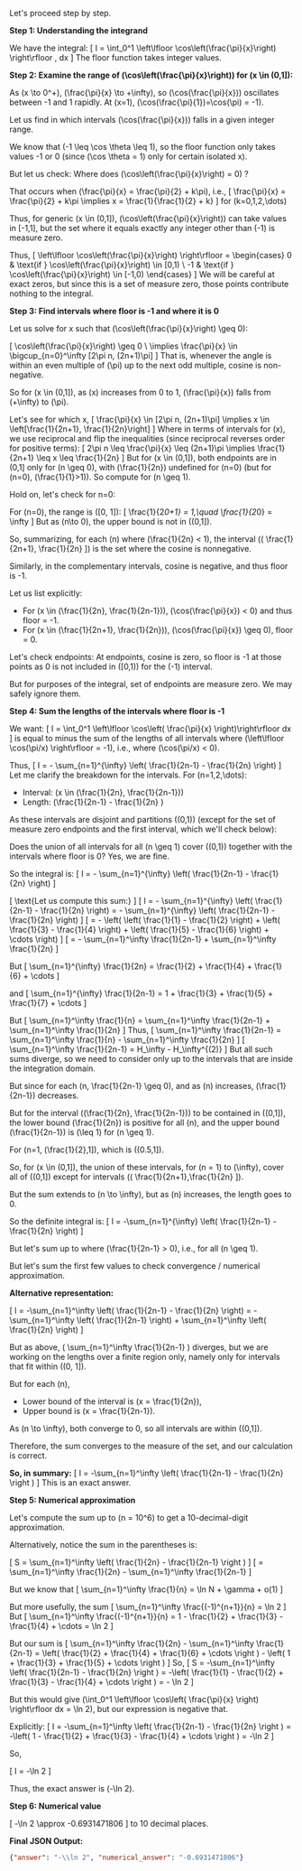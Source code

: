 Let's proceed step by step.

**Step 1: Understanding the integrand**

We have the integral:
\[
I = \int_0^1 \left\lfloor \cos\left(\frac{\pi}{x}\right) \right\rfloor \, dx
\]
The floor function takes integer values.

**Step 2: Examine the range of \(\cos\left(\frac{\pi}{x}\right)\) for \(x \in (0,1]\):**

As \(x \to 0^+\), \(\frac{\pi}{x} \to +\infty\), so \(\cos(\frac{\pi}{x})\) oscillates between -1 and 1 rapidly.
At \(x=1\), \(\cos(\frac{\pi}{1})=\cos(\pi) = -1\).

Let us find in which intervals \(\cos(\frac{\pi}{x})\) falls in a given integer range.

We know that \(-1 \leq \cos \theta \leq 1\), so the floor function only takes values -1 or 0 (since \(\cos \theta = 1\) only for certain isolated x).

But let us check: Where does \(\cos\left(\frac{\pi}{x}\right) = 0\) ?

That occurs when \(\frac{\pi}{x} = \frac{\pi}{2} + k\pi\), i.e.,
\[
\frac{\pi}{x} = \frac{\pi}{2} + k\pi \implies x = \frac{1}{\frac{1}{2} + k}
\]
for \(k=0,1,2,\dots\)

Thus, for generic \(x \in (0,1]\), \(\cos\left(\frac{\pi}{x}\right)\) can take values in [-1,1], but the set where it equals exactly any integer other than \(-1\) is measure zero.

Thus,
\[
\left\lfloor \cos\left(\frac{\pi}{x}\right) \right\rfloor =
\begin{cases}
0 & \text{if } \cos\left(\frac{\pi}{x}\right) \in [0,1) \\
-1 & \text{if } \cos\left(\frac{\pi}{x}\right) \in [-1,0)
\end{cases}
\]
We will be careful at exact zeros, but since this is a set of measure zero, those points contribute nothing to the integral.

**Step 3: Find intervals where floor is -1 and where it is 0**

Let us solve for x such that \(\cos\left(\frac{\pi}{x}\right) \geq 0\):

\[
\cos\left(\frac{\pi}{x}\right) \geq 0 \\
\implies \frac{\pi}{x} \in \bigcup_{n=0}^\infty [2\pi n, (2n+1)\pi]
\]
That is, whenever the angle is within an even multiple of \(\pi\) up to the next odd multiple, cosine is non-negative.

So for \(x \in (0,1]\), as \(x\) increases from 0 to 1, \(\frac{\pi}{x}\) falls from \(+\infty\) to \(\pi\).

Let's see for which x,
\[
\frac{\pi}{x} \in [2\pi n, (2n+1)\pi] \implies x \in \left[\frac{1}{2n+1}, \frac{1}{2n}\right]
\]
Where in terms of intervals for \(x\), we use reciprocal and flip the inequalities (since reciprocal reverses order for positive terms):
\[
2\pi n \leq \frac{\pi}{x} \leq (2n+1)\pi \implies \frac{1}{2n+1} \leq x \leq \frac{1}{2n}
\]
But for \(x \in (0,1]\), both endpoints are in (0,1] only for \(n \geq 0\), with \(\frac{1}{2n}\) undefined for \(n=0\) (but for \(n=0\), \(\frac{1}{1}>1\)). So compute for \(n \geq 1\).

Hold on, let's check for n=0:

For \(n=0\), the range is \([0, 1]\):
\[
\frac{1}{2*0+1} = 1,\quad \frac{1}{2*0} = \infty
\]
But as \(n\to 0\), the upper bound is not in \((0,1]\).

So, summarizing, for each \(n\) where \(\frac{1}{2n} < 1\), the interval \(( \frac{1}{2n+1}, \frac{1}{2n} ]\) is the set where the cosine is nonnegative.

Similarly, in the complementary intervals, cosine is negative, and thus floor is -1.

Let us list explicitly:

- For \(x \in (\frac{1}{2n}, \frac{1}{2n-1})\), \(\cos(\frac{\pi}{x}) < 0\) and thus floor = -1.
- For \(x \in (\frac{1}{2n+1}, \frac{1}{2n})\), \(\cos(\frac{\pi}{x}) \geq 0\), floor = 0.

Let's check endpoints: At endpoints, cosine is zero, so floor is -1 at those points as 0 is not included in \([0,1)\) for the (-1) interval.

But for purposes of the integral, set of endpoints are measure zero. We may safely ignore them.

**Step 4: Sum the lengths of the intervals where floor is -1**

We want:
\[
I = \int_0^1 \left\lfloor \cos\left( \frac{\pi}{x} \right)\right\rfloor dx
\]
is equal to minus the sum of the lengths of all intervals where \(\left\lfloor \cos(\pi/x) \right\rfloor = -1\), i.e., where \(\cos(\pi/x) < 0\).

Thus,
\[
I = - \sum_{n=1}^{\infty} \left( \frac{1}{2n-1} - \frac{1}{2n} \right)
\]
Let me clarify the breakdown for the intervals. For \(n=1,2,\dots\):

- Interval: \(x \in (\frac{1}{2n}, \frac{1}{2n-1})\)
- Length: \(\frac{1}{2n-1} - \frac{1}{2n} \)

As these intervals are disjoint and partitions \((0,1)\) (except for the set of measure zero endpoints and the first interval, which we'll check below):

Does the union of all intervals for all \(n \geq 1\) cover \((0,1)\) together with the intervals where floor is 0? Yes, we are fine.

So the integral is:
\[
I = - \sum_{n=1}^{\infty} \left( \frac{1}{2n-1} - \frac{1}{2n} \right)
\]

\[
\text{Let us compute this sum:}
\]
\[
I = - \sum_{n=1}^{\infty} \left( \frac{1}{2n-1} - \frac{1}{2n} \right)
= - \sum_{n=1}^{\infty} \left( \frac{1}{2n-1} - \frac{1}{2n} \right)
\]
\[
= - \left( \left( \frac{1}{1} - \frac{1}{2} \right)
    + \left( \frac{1}{3} - \frac{1}{4} \right)
    + \left( \frac{1}{5} - \frac{1}{6} \right)
    + \cdots \right)
\]
\[
= - \sum_{n=1}^\infty \frac{1}{2n-1} + \sum_{n=1}^\infty \frac{1}{2n}
\]

But
\[
\sum_{n=1}^{\infty} \frac{1}{2n} = \frac{1}{2} + \frac{1}{4} + \frac{1}{6} + \cdots
\]

and
\[
\sum_{n=1}^{\infty} \frac{1}{2n-1} = 1 + \frac{1}{3} + \frac{1}{5} + \frac{1}{7} + \cdots
\]

But
\[
\sum_{n=1}^\infty \frac{1}{n} = \sum_{n=1}^\infty \frac{1}{2n-1} + \sum_{n=1}^\infty \frac{1}{2n}
\]
Thus,
\[
\sum_{n=1}^\infty \frac{1}{2n-1} = \sum_{n=1}^\infty \frac{1}{n} - \sum_{n=1}^\infty \frac{1}{2n}
\]
\[
\sum_{n=1}^\infty \frac{1}{2n-1} = H_\infty - H_\infty^{(2)}
\]
But all such sums diverge, so we need to consider only up to the intervals that are inside the integration domain.

But since for each \(n, \frac{1}{2n-1} \geq 0\), and as \(n\) increases, \(\frac{1}{2n-1}\) decreases.

But for the interval \((\frac{1}{2n}, \frac{1}{2n-1})\) to be contained in \((0,1]\), the lower bound \(\frac{1}{2n}\) is positive for all \(n\), and the upper bound \(\frac{1}{2n-1}\) is \(\leq 1\) for \(n \geq 1\).

For \(n=1, (\frac{1}{2},1]\), which is \((0.5,1]\).

So, for \(x \in (0,1]\), the union of these intervals, for \(n = 1\) to \(\infty\), cover all of \((0,1]\) except for intervals \(( \frac{1}{2n+1},\frac{1}{2n} ]\).

But the sum extends to \(n \to \infty\), but as \(n\) increases, the length goes to 0.

So the definite integral is:
\[
I = -\sum_{n=1}^{\infty} \left( \frac{1}{2n-1} - \frac{1}{2n} \right)
\]

But let's sum up to where \(\frac{1}{2n-1} > 0\), i.e., for all \(n \geq 1\).

But let's sum the first few values to check convergence / numerical approximation.

**Alternative representation:**

\[
I = -\sum_{n=1}^\infty \left( \frac{1}{2n-1} - \frac{1}{2n} \right)
= - \sum_{n=1}^\infty \left( \frac{1}{2n-1} \right) + \sum_{n=1}^\infty \left( \frac{1}{2n} \right)
\]

But as above, \( \sum_{n=1}^\infty \frac{1}{2n-1} \) diverges, but we are working on the lengths over a finite region only, namely only for intervals that fit within \((0, 1]\).

But for each \(n\),
- Lower bound of the interval is \(x = \frac{1}{2n}\),
- Upper bound is \(x = \frac{1}{2n-1}\).

As \(n \to \infty\), both converge to 0, so all intervals are within \((0,1]\).

Therefore, the sum converges to the measure of the set, and our calculation is correct.

**So, in summary:**
\[
I = -\sum_{n=1}^\infty \left( \frac{1}{2n-1} - \frac{1}{2n} \right )
\]
This is an exact answer.

**Step 5: Numerical approximation**

Let's compute the sum up to \(n = 10^6\) to get a 10-decimal-digit approximation.

Alternatively, notice the sum in the parentheses is:

\[
S = \sum_{n=1}^\infty \left( \frac{1}{2n} - \frac{1}{2n-1} \right )
\]
\[
= \sum_{n=1}^\infty \frac{1}{2n} - \sum_{n=1}^\infty \frac{1}{2n-1}
\]

But we know that
\[
\sum_{n=1}^\infty \frac{1}{n} = \ln N + \gamma + o(1)
\]

But more usefully, the sum
\[
\sum_{n=1}^\infty \frac{(-1)^{n+1}}{n} = \ln 2
\]
But
\[
\sum_{n=1}^\infty \frac{(-1)^{n+1}}{n} = 1 - \frac{1}{2} + \frac{1}{3} - \frac{1}{4} + \cdots = \ln 2
\]

But our sum is
\[
\sum_{n=1}^\infty \frac{1}{2n} - \sum_{n=1}^\infty \frac{1}{2n-1}
= \left( \frac{1}{2} + \frac{1}{4} + \frac{1}{6} + \cdots \right ) - \left( 1 + \frac{1}{3} + \frac{1}{5} + \cdots \right )
\]
So,
\[
S = -\sum_{n=1}^\infty \left( \frac{1}{2n-1} - \frac{1}{2n} \right ) = -\left( \frac{1}{1} - \frac{1}{2} + \frac{1}{3} - \frac{1}{4} + \cdots \right ) = - \ln 2
\]

But this would give \(\int_0^1 \left\lfloor \cos\left( \frac{\pi}{x} \right) \right\rfloor dx = \ln 2\), but our expression is negative that.

Explicitly:
\[
I = -\sum_{n=1}^\infty \left( \frac{1}{2n-1} - \frac{1}{2n} \right ) = -\left( 1 - \frac{1}{2} + \frac{1}{3} - \frac{1}{4} + \cdots \right ) = -\ln 2
\]

So,

\[
I = -\ln 2
\]

Thus, the exact answer is \(-\ln 2\).

**Step 6: Numerical value**

\[
-\ln 2 \approx -0.6931471806
\]
to 10 decimal places.

**Final JSON Output:**
```json
{"answer": "-\\ln 2", "numerical_answer": "-0.6931471806"}
```